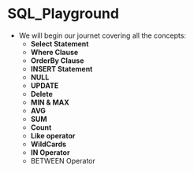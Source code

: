# SQL_Playground

* We will begin our journet covering all the concepts:
  * **Select Statement**
  * **Where Clause**
  * **OrderBy Clause**
  * **INSERT Statement**
  * **NULL**
  * **UPDATE**
  * **Delete**
  * **MIN & MAX**
  * **AVG**
  * **SUM**
  * **Count**
  * **Like operator**
  * **WildCards**
  * **IN Operator**
  * BETWEEN Operator

























